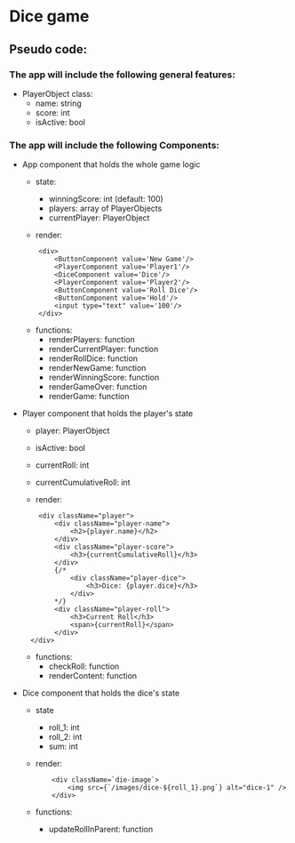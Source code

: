 # Dice game

## Pseudo code:

### The app will include the following general features:

-   PlayerObject class:
    -   name: string
    -   score: int
    -   isActive: bool

### The app will include the following Components:

-   App component that holds the whole game logic

    -   state:

        -   winningScore: int (default: 100)
        -   players: array of PlayerObjects
        -   currentPlayer: PlayerObject

    -   render:

    ```
        <div>
            <ButtonComponent value='New Game'/>
            <PlayerComponent value='Player1'/>
            <DiceComponent value='Dice'/>
            <PlayerComponent value='Player2'/>
            <ButtonComponent value='Roll Dice'/>
            <ButtonComponent value='Hold'/>
            <input type="text" value='100'/>
        </div>
    ```

    -   functions:
        -   renderPlayers: function
        -   renderCurrentPlayer: function
        -   renderRollDice: function
        -   renderNewGame: function
        -   renderWinningScore: function
        -   renderGameOver: function
        -   renderGame: function

-   Player component that holds the player's state

    -   player: PlayerObject
    -   isActive: bool
    -   currentRoll: int
    -   currentCumulativeRoll: int

    -   render:

    ```
        <div className="player">
            <div className="player-name">
                <h2>{player.name}</h2>
            </div>
            <div className="player-score">
                <h3>{currentCumulativeRoll}</h3>
            </div>
            {/*
                <div className="player-dice">
                    <h3>Dice: {player.dice}</h3>
                </div>
            */}
            <div className="player-roll">
                <h3>Current Roll</h3>
                <span>{currentRoll}</span>
            </div>
      </div>
    ```

    -   functions:
        -   checkRoll: function
        -   renderContent: function

-   Dice component that holds the dice's state

    -   state

        -   roll_1: int
        -   roll_2: int
        -   sum: int

    -   render:

        ```
            <div className=`die-image`>
                <img src={`/images/dice-${roll_1}.png`} alt="dice-1" />
            </div>
        ```

    -   functions:
        -   updateRollInParent: function
